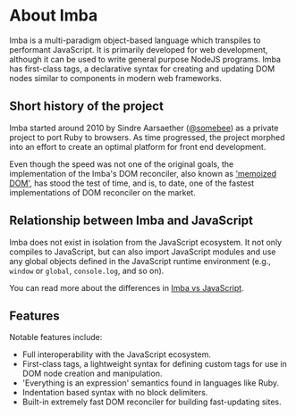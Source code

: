 # About Imba

Imba is a multi-paradigm object-based language which transpiles to performant
JavaScript. It is primarily developed for web development, although it can be
used to write general purpose NodeJS programs. Imba has first-class tags, a
declarative syntax for creating and updating DOM nodes similar to components
in modern web frameworks.

## Short history of the project

Imba started around 2010 by Sindre Aarsaether
([@somebee](https://github.com/somebee/)) as a private project to port Ruby
to browsers. As time progressed, the project morphed into an effort to create
an optimal platform for front end development. 

Even though the speed was not one of the original goals, the implementation
of the Imba's DOM reconciler, also known as ['memoized
DOM'](../appendices/memoized.md), has stood the test of time, and is, to date,
one of the fastest implementations of DOM reconciler on the market.

## Relationship between Imba and JavaScript

Imba does not exist in isolation from the JavaScript ecosystem. It not only 
compiles to JavaScript, but can also import JavaScript modules and use any
global objects defined in the JavaScript runtime environment (e.g., `window` or 
`global`, `console.log`, and so on).

You can read more about the differences in [Imba vs JavaScript](javascript.md).

## Features

Notable features include:

- Full interoperability with the JavaScript ecosystem.
- First-class tags, a lightweight syntax for defining custom tags for use in 
  DOM node creation and manipulation.
- 'Everything is an expression' semantics found in languages like Ruby.
- Indentation based syntax with no block delimiters.
- Built-in extremely fast DOM reconciler for building fast-updating sites.
